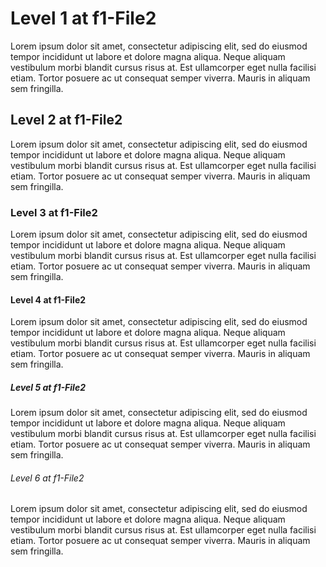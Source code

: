 # Level 1 at f1-File2

Lorem ipsum dolor sit amet, consectetur adipiscing elit, sed do eiusmod tempor incididunt ut labore et dolore magna aliqua.
Neque aliquam vestibulum morbi blandit cursus risus at. Est ullamcorper eget nulla facilisi etiam.
Tortor posuere ac ut consequat semper viverra. Mauris in aliquam sem fringilla.

## Level 2 at f1-File2

Lorem ipsum dolor sit amet, consectetur adipiscing elit, sed do eiusmod tempor incididunt ut labore et dolore magna aliqua.
Neque aliquam vestibulum morbi blandit cursus risus at. Est ullamcorper eget nulla facilisi etiam.
Tortor posuere ac ut consequat semper viverra. Mauris in aliquam sem fringilla.

### Level 3 at f1-File2

Lorem ipsum dolor sit amet, consectetur adipiscing elit, sed do eiusmod tempor incididunt ut labore et dolore magna aliqua.
Neque aliquam vestibulum morbi blandit cursus risus at. Est ullamcorper eget nulla facilisi etiam.
Tortor posuere ac ut consequat semper viverra. Mauris in aliquam sem fringilla.

#### Level 4 at f1-File2

Lorem ipsum dolor sit amet, consectetur adipiscing elit, sed do eiusmod tempor incididunt ut labore et dolore magna aliqua.
Neque aliquam vestibulum morbi blandit cursus risus at. Est ullamcorper eget nulla facilisi etiam.
Tortor posuere ac ut consequat semper viverra. Mauris in aliquam sem fringilla.

##### Level 5 at f1-File2

Lorem ipsum dolor sit amet, consectetur adipiscing elit, sed do eiusmod tempor incididunt ut labore et dolore magna aliqua.
Neque aliquam vestibulum morbi blandit cursus risus at. Est ullamcorper eget nulla facilisi etiam.
Tortor posuere ac ut consequat semper viverra. Mauris in aliquam sem fringilla.

###### Level 6 at f1-File2

Lorem ipsum dolor sit amet, consectetur adipiscing elit, sed do eiusmod tempor incididunt ut labore et dolore magna aliqua.
Neque aliquam vestibulum morbi blandit cursus risus at. Est ullamcorper eget nulla facilisi etiam.
Tortor posuere ac ut consequat semper viverra. Mauris in aliquam sem fringilla.
